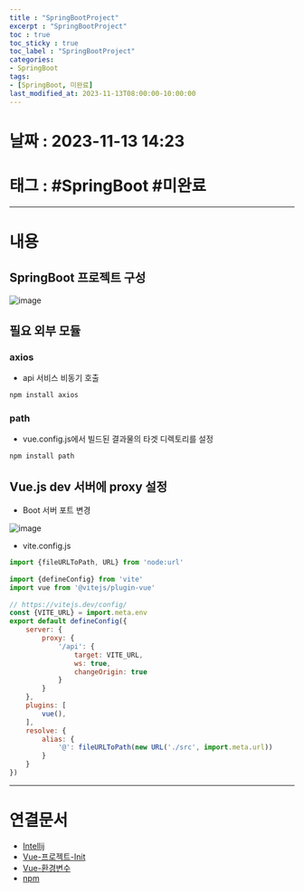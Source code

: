 ```yaml
---
title : "SpringBootProject"
excerpt : "SpringBootProject"
toc : true
toc_sticky : true
toc_label : "SpringBootProject"
categories:
- SpringBoot
tags:
- [SpringBoot, 미완료]
last_modified_at: 2023-11-13T08:00:00-10:00:00
---
```


# 날짜 : 2023-11-13 14:23

# 태그 : #SpringBoot #미완료 
---

# 내용

## SpringBoot 프로젝트 구성
  
![image](../../assets/images/SpringVueProjectStructure.png)

## 필요 외부 모듈

### axios
- api 서비스 비동기 호출

```bash
npm install axios
```

### path
- vue.config.js에서 빌드된 결과물의 타겟 디렉토리를 설정

```bash
npm install path
```

## Vue.js dev 서버에 proxy 설정
- Boot 서버 포트 변경
  
![image](../../assets/images/ChangeServerPort.png)
- vite.config.js

```javascript
import {fileURLToPath, URL} from 'node:url'  
  
import {defineConfig} from 'vite'  
import vue from '@vitejs/plugin-vue'  
  
// https://vitejs.dev/config/  
const {VITE_URL} = import.meta.env  
export default defineConfig({  
    server: {  
        proxy: {  
            '/api': {  
                target: VITE_URL,  
                ws: true,  
                changeOrigin: true  
            }  
        }
    },  
    plugins: [  
        vue(),  
    ],  
    resolve: {  
        alias: {  
            '@': fileURLToPath(new URL('./src', import.meta.url))  
        }  
    }  
})
```

---

# 연결문서
- [Intellij](../../ide/ide-Intellij)
- [Vue-프로젝트-Init](../../vuestudy/vuestudy-Vue프로젝트Init)
- [Vue-환경변수](../../vuestudy/vuestudy-Vue환경변수)
- [npm](../../nodejs/nodejs-npm)